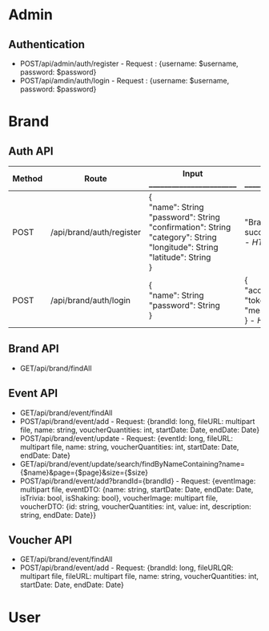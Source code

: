 # Admin
## Authentication
- POST/api/admin/auth/register - Request : {username: $username, password: $password}
- POST/api/amdin/auth/login - Request : {username: $username, password: $password}
# Brand
## Auth API
| Method | Route     | Input _______________________                                                           | Output _______________________                          | Error                                          | Description              
|--------|-----------|-----------------------------------------------------------------|-------------------------------------------------------|------------------------------------------------|--------------------------|
| POST   | /api/brand/auth/register | {<br>"name": String<br>"password": String<br>"confirmation": String<br>"category": String<br>"longitude": String<br>"latitude": String<br>} | "Brand registered successfully!!" <br> - *HTTP Status: 200* | 400 BAD REQUEST WITH MESSAGE | Register brand |
| POST   | /api/brand/auth/login | {<br>"name": String<br>"password": String<br>} | {<br>"accessToken": Token <br> "tokenType": "Bearer " <br> "message": "Success" <br>} - *HTTP Status: 200* | 400 BAD REQUEST WITH MESSAGE | Login brand |

## Brand API
- GET/api/brand/findAll

## Event API
- GET/api/brand/event/findAll
- POST/api/brand/event/add - Request: {brandId: long, fileURL: multipart file, name: string, voucherQuantities: int, startDate: Date, endDate: Date}
- POST/api/brand/event/update - Request: {eventId: long, fileURL: multipart file, name: string, voucherQuantities: int, startDate: Date, endDate: Date}
- GET/api/brand/event/update/search/findByNameContaining?name={$name}&page={$page}&size={$size}
- POST/api/brand/event/add?brandId={brandId} - Request: {eventImage: multipart file, eventDTO: {name: string, startDate: Date, endDate: Date, isTrivia: bool, isShaking: bool}, voucherImage: multipart file, voucherDTO: {id: string, voucherQuantities: int, value: int, description: string, endDate: Date}}

## Voucher API
- GET/api/brand/event/findAll
- POST/api/brand/event/add - Request: {brandId: long, fileURLQR: multipart file, fileURL: multipart file, name: string, voucherQuantities: int, startDate: Date, endDate: Date}

# User
